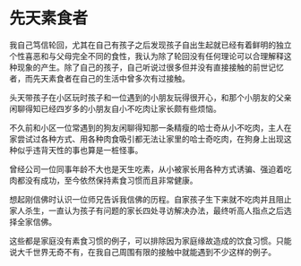 # 先天素食者


我自己笃信轮回，尤其在自己有孩子之后发现孩子自出生起就已经有着鲜明的独立个性喜恶和与父母完全不同的食性，我认为除了轮回没有任何理论可以合理解释这种现象的产生。除了自己的孩子，自己听说过很多但并没有直接接触的前世记忆者，而先天素食者在自己的生活中曾多次有过接触。

头天带孩子在小区玩时孩子和一位遇到的小朋友玩得很开心，和那个小朋友的父亲闲聊得知已经四岁多的小朋友自小不吃肉让家长颇有些烦恼。

不久前和小区一位常遇到的狗友闲聊得知那一条精瘦的哈士奇从小不吃肉，主人在家尝试过各种方式、用各种肉食吸引都无法让家里的哈士奇吃肉，在狗身上出现这种似乎违背天性的事也算是一桩怪事。

曾经公司一位同事年龄不大也是天生吃素，从小被家长用各种方式诱骗、强迫着吃肉都没有成功，至今依然保持素食习惯而且非常健康。

想起刚信佛时认识一位师兄告诉我信佛的历程。自家孩子生下来就不吃肉并且阻止家人杀生，一直认为孩子有问题的家长四处寻访解决办法，最终听高人指点之后选择全家信佛。

这些都是家庭没有素食习惯的例子，可以排除因为家庭缘故造成的饮食习惯。只能说大千世界无奇不有，在我自己周围有限的接触中就能遇到不少这样的例子。
